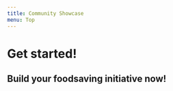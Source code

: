 ```yaml
---
title: Community Showcase
menu: Top
---
```


# Get started!
## Build your foodsaving initiative now!
